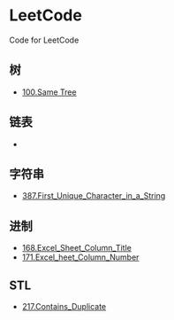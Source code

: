 # LeetCode
Code for LeetCode

## 树
- [100.Same Tree](.\100.Same_Tree.md)

## 链表
- []()


## 字符串

- [387.First_Unique_Character_in_a_String](./387.First_Unique_Character_in_a_String.md)

## 进制
- [168.Excel_Sheet_Column_Title](./168.Excel_Sheet_Column_Title.md)
- [171.Excel_heet_Column_Number](./171.Excel_Sheet_Column_Number.md)

## STL
- [217.Contains_Duplicate](./217.Contains_Duplicate.md)
